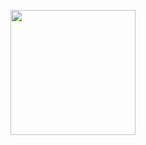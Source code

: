 <p align="center"><img src="https://cdn.discordapp.com/icons/953035737111101520/c7b4efd8b1ed0fd2319304da01f7e341.webp?size=96" height="200">
</p>

